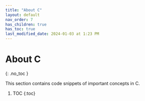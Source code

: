 ```yaml
---
title: "About C"
layout: default
nav_order: 7
has_children: true
has_toc: true
last_modified_date: 2024-01-03 at 1:23 PM
---
```


# About C
{: .no_toc }

This section contains code snippets of important concepts in C.

1. TOC
{:toc}

